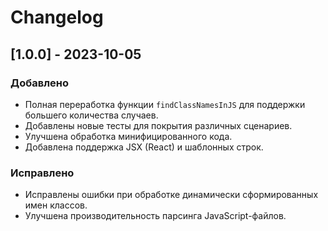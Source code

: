 # Changelog

## [1.0.0] - 2023-10-05

### Добавлено

- Полная переработка функции `findClassNamesInJS` для поддержки большего количества случаев.
- Добавлены новые тесты для покрытия различных сценариев.
- Улучшена обработка минифицированного кода.
- Добавлена поддержка JSX (React) и шаблонных строк.

### Исправлено

- Исправлены ошибки при обработке динамически сформированных имен классов.
- Улучшена производительность парсинга JavaScript-файлов.
